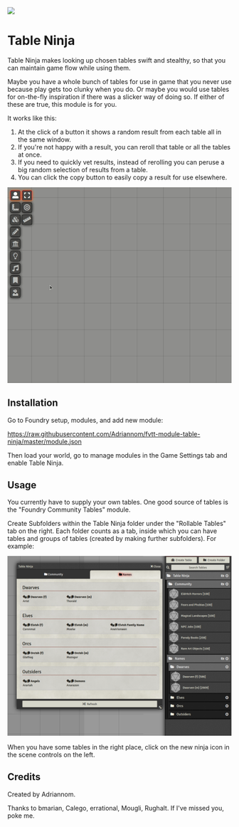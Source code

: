 ![](https://img.shields.io/badge/Foundry-v0.7.7-informational)
<!--- Downloads @ Latest Badge -->
<!--- replace <user>/<repo> with your username/repository -->
<!--- ![Latest Release Download Count](https://img.shields.io/github/downloads/adriannom/fvtt-module-table-ninja/latest/module.zip) -->

<!--- Forge Bazaar Install % Badge -->
<!--- replace <your-module-name> with the `name` in your manifest -->
<!--- ![Forge Installs](https://img.shields.io/badge/dynamic/json?label=Forge%20Installs&query=package.installs&suffix=%25&url=https%3A%2F%2Fforge-vtt.com%2Fapi%2Fbazaar%2Fpackage%2Ftable-ninja&colorB=4aa94a) -->


# Table Ninja

Table Ninja makes looking up chosen tables swift and stealthy, so that you can maintain game flow while using them.

Maybe you have a whole bunch of tables for use in game that you never use because play gets too clunky when you do. Or maybe you would use tables for on-the-fly inspiration if there was a slicker way of doing so. If either of these are true, this module is for you.

It works like this:

1. At the click of a button it shows a random result from each table all in the same window.
2. If you're not happy with a result, you can reroll that table or all the tables at once.
3. If you need to quickly vet results, instead of rerolling you can peruse a big random selection of results from a table.
4. You can click the copy button to easily copy a result for use elsewhere.

![](./images/table-ninja-demo.gif)

## Installation

Go to Foundry setup, modules, and add new module:

https://raw.githubusercontent.com/Adriannom/fvtt-module-table-ninja/master/module.json

Then load your world, go to manage modules in the Game Settings tab and enable Table Ninja.

## Usage

You currently have to supply your own tables. One good source of tables is the "Foundry Community Tables" module.

Create Subfolders within the Table Ninja folder under the "Rollable Tables" tab on the right. Each folder counts as a tab, inside which you can have tables and groups of tables (created by making further subfolders). For example:

![](./images/table-structure-example.png)

When you have some tables in the right place, click on the new ninja icon in the scene controls on the left.

## Credits

Created by Adriannom.

Thanks to bmarian, Calego, errational, Mougli, Rughalt.
If I've missed you, poke me.